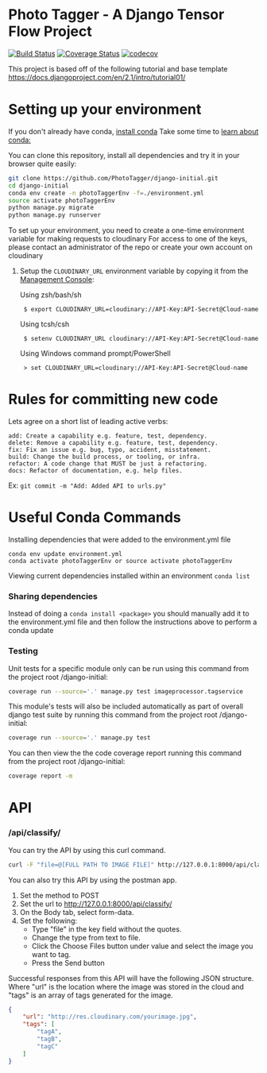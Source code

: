 # Photo Tagger - A Django Tensor Flow Project
[![Build Status](https://travis-ci.org/PhotoTagger/django-initial.svg?branch=master)](https://travis-ci.org/PhotoTagger/django-initial) [![Coverage Status](https://coveralls.io/repos/github/PhotoTagger/django-initial/badge.svg?branch=master)](https://coveralls.io/github/PhotoTagger/django-initial?branch=master) [![codecov](https://codecov.io/gh/PhotoTagger/django-initial/branch/master/graph/badge.svg)](https://codecov.io/gh/PhotoTagger/django-initial)

This project is based off of the following tutorial and base template
https://docs.djangoproject.com/en/2.1/intro/tutorial01/

# Setting up your environment

If you don't already have conda, [install conda](https://conda.io/docs/user-guide/install/macos.html)
Take some time to [learn about conda:](https://medium.freecodecamp.org/why-you-need-python-environments-and-how-to-manage-them-with-conda-85f155f4353c)

You can clone this repository, install all dependencies and try it in your
browser quite easily:

```bash
git clone https://github.com/PhotoTagger/django-initial.git
cd django-initial
conda env create -n photoTaggerEnv -f=./environment.yml
source activate photoTaggerEnv
python manage.py migrate
python manage.py runserver
```

To set up your environment, you need to create a one-time environment variable for making requests to cloudinary
For access to one of the keys, please contact an administrator of the repo or create your own account on cloudinary
1. Setup the `CLOUDINARY_URL` environment variable by copying it from the [Management Console](https://cloudinary.com/console):

    Using zsh/bash/sh

        $ export CLOUDINARY_URL=cloudinary://API-Key:API-Secret@Cloud-name

    Using tcsh/csh

        $ setenv CLOUDINARY_URL cloudinary://API-Key:API-Secret@Cloud-name

    Using Windows command prompt/PowerShell

        > set CLOUDINARY_URL=cloudinary://API-Key:API-Secret@Cloud-name

 
# Rules for committing new code
Lets agree on a short list of leading active verbs:
```
add: Create a capability e.g. feature, test, dependency.
delete: Remove a capability e.g. feature, test, dependency.
fix: Fix an issue e.g. bug, typo, accident, misstatement.
build: Change the build process, or tooling, or infra.
refactor: A code change that MUST be just a refactoring.
docs: Refactor of documentation, e.g. help files.
```

Ex: `git commit -m "Add: Added API to urls.py"`


# Useful Conda Commands

Installing dependencies that were added to the environment.yml file
```
conda env update environment.yml
conda activate photoTaggerEnv or source activate photoTaggerEnv
```
Viewing current dependencies installed within an environment
`conda list`

### Sharing dependencies 

Instead of doing a `conda install <package>` 
you should manually add it to the environment.yml file and
then follow the instructions above to perform a conda update

### Testing

Unit tests for a specific module only can be run using this command from the project root /django-initial:
```bash
coverage run --source='.' manage.py test imageprocessor.tagservice
```

This module's tests will also be included automatically as part of overall django test suite by running this command from the project root /django-initial:
```bash
coverage run --source='.' manage.py test
```

You can then view the the code coverage report running this command from the project root /django-initial:
```bash
coverage report -m
```

# API

### /api/classify/

You can try the API by using this curl command.
```bash
curl -F "file=@[FULL PATH TO IMAGE FILE]" http://127.0.0.1:8000/api/classify/
```

You can also try this API by using the postman app.
1. Set the method to POST
2. Set the url to http://127.0.0.1:8000/api/classify/
3. On the Body tab, select form-data.
4. Set the following:
   * Type "file" in the key field without the quotes.
   * Change the type from text to file.
   * Click the Choose Files button under value and select the image you want to tag.
   * Press the Send button

Successful responses from this API will have the following JSON structure. Where "url" is the location where the image was stored in the cloud and "tags" is an array of tags generated for the image.
```JSON
{
    "url": "http://res.cloudinary.com/yourimage.jpg",
    "tags": [
        "tagA",
        "tagB",
        "tagC"
    ]
}
```
